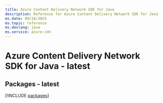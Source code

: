 ```yaml
---
title: Azure Content Delivery Network SDK for Java
description: Reference for Azure Content Delivery Network SDK for Java
ms.date: 09/18/2025
ms.topic: reference
ms.devlang: java
ms.service: azure-cdn
---
```

# Azure Content Delivery Network SDK for Java - latest
## Packages - latest
[!INCLUDE [packages](content-delivery-network-index.md)]